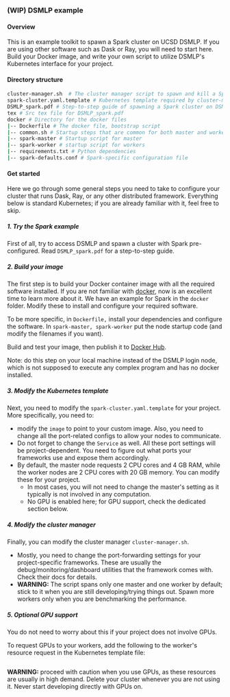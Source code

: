 ### (WIP) DSMLP example

#### Overview

This is an example toolkit to spawn a Spark cluster on UCSD DSMLP. If you are using other software such as Dask or Ray, you will need to start here. Build your Docker image, and write your own script to utilize DSMLP's Kubernetes interface for your project.

#### Directory structure 

```bash
cluster-manager.sh	# The cluster manager script to spawn and kill a Spark cluster
spark-cluster.yaml.template # Kubernetes template required by cluster-manager.sh
DSMLP_spark.pdf # Step-to-step guide of spawning a Spark cluster on DSMLP
tex # Src tex file for DSMLP_spark.pdf
docker # Directory for the docker files
|-- Dockerfile # The docker file, bootstrap script
|-- common.sh # Startup steps that are common for both master and workers
|-- spark-master # Startup script for master
|-- spark-worker # startup script for workers
|-- requirements.txt # Python dependencies
|-- spark-defaults.conf # Spark-specific configuration file
```

#### Get started

Here we go through some general steps you need to take to configure your cluster that runs Dask, Ray, or any other distributed framework. Everything below is standard Kubernetes; if you are already familiar with it, feel free to skip. 

##### 1. Try the Spark example
First of all, try to access DSMLP and spawn a cluster with Spark pre-configured. Read `DSMLP_spark.pdf` for a step-to-step guide.

##### 2. Build your image
The first step is to build your Docker container image with all the required software installed. If you are not familiar with [docker](https://docs.docker.com/), now is an excellent time to learn more about it. We have an example for Spark in the `docker` folder. Modify these to install and configure your required software. 

To be more specific, in `Dockerfile,` install your dependencies and configure the software. In `spark-master, spark-worker` put the node startup code (and modify the filenames if you want). 

Build and test your image, then publish it to [Docker Hub](https://hub.docker.com/).

Note: do this step on your local machine instead of the DSMLP login node, which is not supposed to execute any complex program and has no docker installed.
##### 3. Modify the Kubernetes template

Next, you need to modify the `spark-cluster.yaml.template` for your project. More specifically, you need to: 

-   modify the `image` to point to your custom image. Also, you need to change all the port-related configs to allow your nodes to communicate. 
-   Do not forget to change the `Service` as well. All these port settings will be project-dependent. You need to figure out what ports your frameworks use and expose them accordingly.
-   By default, the master node requests 2 CPU cores and 4 GB RAM, while the worker nodes are 2 CPU cores with 20 GB memory. You can modify these for your project. 
    -   In most cases, you will not need to change the master's setting as it typically is not involved in any computation.
    -    No GPU is enabled here; for GPU support, check the dedicated section below.

##### 4. Modify the cluster manager

Finally, you can modify the cluster manager `cluster-manager.sh`. 

-   Mostly, you need to change the port-forwarding settings for your project-specific frameworks. These are usually the debug/monitoring/dashboard utilities that the framework comes with. Check their docs for details.
-   **WARNING:** The script spans only one master and one worker by default; stick to it when you are still developing/trying things out. Spawn more workers only when you are benchmarking the performance.

##### 5. Optional GPU support

You do not need to worry about this if your project does not involve GPUs.

To request GPUs to your workers, add the following to the worker's resource request in the Kubernetes template file:

```yaml

```

**WARNING:** proceed with caution when you use GPUs, as these resources are usually in high demand. Delete your cluster whenever you are not using it. Never start developing directly with GPUs on.